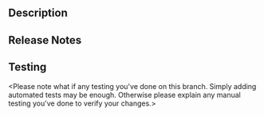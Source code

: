## Description
<Please erase this and add a description explaining what this Pull Request does.
Feel free to include relavent links to tickets or reference material.>

## Release Notes
<Are there any specific release steps we should know about. This may help us
roll back should something go wrong.>

## Testing
<Please note what if any testing you've done on this branch. Simply adding
automated tests may be enough. Otherwise please explain any manual testing
you've done to verify your changes.>
